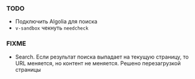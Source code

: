 ### TODO

- Подключить Algolia для поиска
- `v-sandbox` чекнуть `needcheck`

### FIXME
- Search. Если результат поиска выпадает на текущую страницу, то URL меняется, но контент не меняется. Решено перезагрузкой страницы
